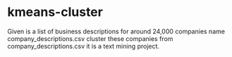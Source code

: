 # kmeans-cluster
Given is a list of business descriptions for around 24,000 companies name  company_descriptions.csv
 cluster these companies from company_descriptions.csv
 it is a text mining project.
